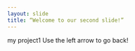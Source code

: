 ```yaml
---
layout: slide
title: “Welcome to our second slide!”
---
```

my project1
Use the left arrow to go back!
